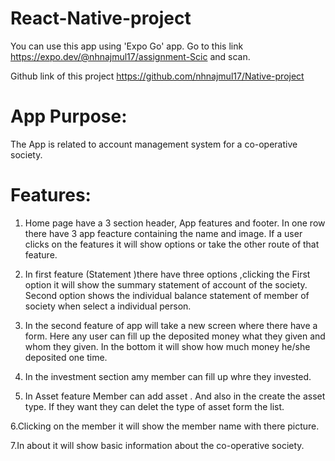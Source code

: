 # React-Native-project
You can use this app using 'Expo Go' app. Go to this link https://expo.dev/@nhnajmul17/assignment-Scic and scan.

Github link of this project https://github.com/nhnajmul17/Native-project

# App Purpose:
The App is  related to account management system for a co-operative society. 

# Features:

1. Home page have a 3 section header, App features and footer. In one row there have 3 app feacture containing the name and image. If a user clicks on the features it will show options or take the other route of that feature.

2. In first feature (Statement )there have three options ,clicking the First option it will show the summary statement of account of the society. Second option shows the individual balance statement of member of society when select a individual person.

3. In the second feature of app will take a new screen where there have a form. Here any user can fill up the deposited money what they given and whom they given. In the bottom it will show how much money he/she deposited one time.

4. In the investment section amy member can fill up whre they invested.

5. In Asset feature Member can add asset . And also in the create the asset type. If they want they can delet the type of asset form the list.

6.Clicking on the member it will show the member name with there picture.

7.In about it will show basic information about the co-operative society.

